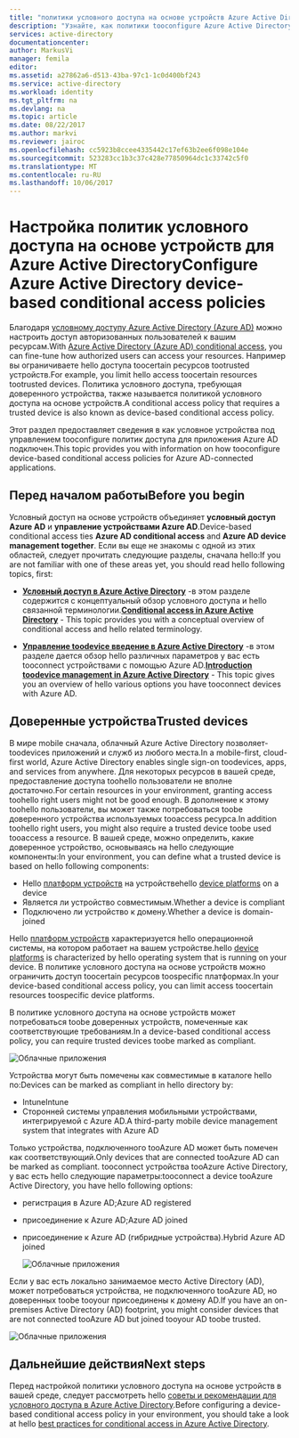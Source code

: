 ```yaml
---
title: "политики условного доступа на основе устройств Azure Active Directory aaaConfigure | Документы Microsoft"
description: "Узнайте, как политики tooconfigure Azure Active Directory на основе устройств условного доступа."
services: active-directory
documentationcenter: 
author: MarkusVi
manager: femila
editor: 
ms.assetid: a27862a6-d513-43ba-97c1-1c0d400bf243
ms.service: active-directory
ms.workload: identity
ms.tgt_pltfrm: na
ms.devlang: na
ms.topic: article
ms.date: 08/22/2017
ms.author: markvi
ms.reviewer: jairoc
ms.openlocfilehash: cc5923b8ccee4335442c17ef63b2ee6f098e104e
ms.sourcegitcommit: 523283cc1b3c37c428e77850964dc1c33742c5f0
ms.translationtype: MT
ms.contentlocale: ru-RU
ms.lasthandoff: 10/06/2017
---
```

# <a name="configure-azure-active-directory-device-based-conditional-access-policies"></a><span data-ttu-id="403a0-103">Настройка политик условного доступа на основе устройств для Azure Active Directory</span><span class="sxs-lookup"><span data-stu-id="403a0-103">Configure Azure Active Directory device-based conditional access policies</span></span>

<span data-ttu-id="403a0-104">Благодаря [условному доступу Azure Active Directory (Azure AD)](active-directory-conditional-access-azure-portal.md) можно настроить доступ авторизованных пользователей к вашим ресурсам.</span><span class="sxs-lookup"><span data-stu-id="403a0-104">With [Azure Active Directory (Azure AD) conditional access](active-directory-conditional-access-azure-portal.md), you can fine-tune how authorized users can access your resources.</span></span> <span data-ttu-id="403a0-105">Например вы ограничиваете hello доступа toocertain ресурсов tootrusted устройств.</span><span class="sxs-lookup"><span data-stu-id="403a0-105">For example, you limit hello access toocertain resources tootrusted devices.</span></span> <span data-ttu-id="403a0-106">Политика условного доступа, требующая доверенного устройства, также называется политикой условного доступа на основе устройств.</span><span class="sxs-lookup"><span data-stu-id="403a0-106">A conditional access policy that requires a trusted device is also known as device-based conditional access policy.</span></span>

<span data-ttu-id="403a0-107">Этот раздел предоставляет сведения в как условное устройства под управлением tooconfigure политик доступа для приложения Azure AD подключен.</span><span class="sxs-lookup"><span data-stu-id="403a0-107">This topic provides you with information on how tooconfigure device-based conditional access policies for Azure AD-connected applications.</span></span> 


## <a name="before-you-begin"></a><span data-ttu-id="403a0-108">Перед началом работы</span><span class="sxs-lookup"><span data-stu-id="403a0-108">Before you begin</span></span>

<span data-ttu-id="403a0-109">Условный доступ на основе устройств объединяет **условный доступ Azure AD** и **управление устройствами Azure AD**.</span><span class="sxs-lookup"><span data-stu-id="403a0-109">Device-based conditional access ties **Azure AD conditional access** and **Azure AD device management together**.</span></span> <span data-ttu-id="403a0-110">Если вы еще не знакомы с одной из этих областей, следует прочитать следующие разделы, сначала hello:</span><span class="sxs-lookup"><span data-stu-id="403a0-110">If you are not familiar with one of these areas yet, you should read hello following topics, first:</span></span>

- <span data-ttu-id="403a0-111">**[Условный доступ в Azure Active Directory](active-directory-conditional-access-azure-portal.md)**  -в этом разделе содержится с концептуальный обзор условного доступа и hello связанной терминологии.</span><span class="sxs-lookup"><span data-stu-id="403a0-111">**[Conditional access in Azure Active Directory](active-directory-conditional-access-azure-portal.md)** - This topic provides you with a conceptual overview of conditional access and hello related terminology.</span></span>

- <span data-ttu-id="403a0-112">**[Управление toodevice введение в Azure Active Directory](device-management-introduction.md)**  -в этом разделе дается обзор hello различных параметров у вас есть tooconnect устройствами с помощью Azure AD.</span><span class="sxs-lookup"><span data-stu-id="403a0-112">**[Introduction toodevice management in Azure Active Directory](device-management-introduction.md)** - This topic gives you an overview of hello various options you have tooconnect devices with Azure AD.</span></span> 


## <a name="trusted-devices"></a><span data-ttu-id="403a0-113">Доверенные устройства</span><span class="sxs-lookup"><span data-stu-id="403a0-113">Trusted devices</span></span>

<span data-ttu-id="403a0-114">В мире mobile сначала, облачный Azure Active Directory позволяет-toodevices приложений и служб из любого места.</span><span class="sxs-lookup"><span data-stu-id="403a0-114">In a mobile-first, cloud-first world, Azure Active Directory enables single sign-on toodevices, apps, and services from anywhere.</span></span> <span data-ttu-id="403a0-115">Для некоторых ресурсов в вашей среде, предоставление доступа toohello пользователи не вполне достаточно.</span><span class="sxs-lookup"><span data-stu-id="403a0-115">For certain resources in your environment, granting access toohello right users might not be good enough.</span></span> <span data-ttu-id="403a0-116">В дополнение к этому toohello пользователи, вы может также потребоваться toobe доверенного устройства используемых tooaccess ресурса.</span><span class="sxs-lookup"><span data-stu-id="403a0-116">In addition toohello right users, you might also require a trusted device toobe used tooaccess a resource.</span></span> <span data-ttu-id="403a0-117">В вашей среде, можно определить, какие доверенное устройство, основываясь на hello следующие компоненты:</span><span class="sxs-lookup"><span data-stu-id="403a0-117">In your environment, you can define what a trusted device is based on hello following components:</span></span>

- <span data-ttu-id="403a0-118">Hello [платформ устройств](active-directory-conditional-access-azure-portal.md#device-platforms) на устройстве</span><span class="sxs-lookup"><span data-stu-id="403a0-118">hello [device platforms](active-directory-conditional-access-azure-portal.md#device-platforms) on a device</span></span>
- <span data-ttu-id="403a0-119">Является ли устройство совместимым.</span><span class="sxs-lookup"><span data-stu-id="403a0-119">Whether a device is compliant</span></span>
- <span data-ttu-id="403a0-120">Подключено ли устройство к домену.</span><span class="sxs-lookup"><span data-stu-id="403a0-120">Whether a device is domain-joined</span></span> 

<span data-ttu-id="403a0-121">Hello [платформ устройств](active-directory-conditional-access-azure-portal.md#device-platforms) характеризуется hello операционной системы, на котором работает на вашем устройстве.</span><span class="sxs-lookup"><span data-stu-id="403a0-121">hello [device platforms](active-directory-conditional-access-azure-portal.md#device-platforms) is characterized by hello operating system that is running on your device.</span></span> <span data-ttu-id="403a0-122">В политике условного доступа на основе устройств можно ограничить доступ toocertain ресурсов toospecific платформах.</span><span class="sxs-lookup"><span data-stu-id="403a0-122">In your device-based conditional access policy, you can limit access toocertain resources toospecific device platforms.</span></span>



<span data-ttu-id="403a0-123">В политике условного доступа на основе устройств может потребоваться toobe доверенных устройств, помеченные как соответствующие требованиям.</span><span class="sxs-lookup"><span data-stu-id="403a0-123">In a device-based conditional access policy, you can require trusted devices toobe marked as compliant.</span></span>

![Облачные приложения](./media/active-directory-conditional-access-policy-connected-applications/24.png)

<span data-ttu-id="403a0-125">Устройства могут быть помечены как совместимые в каталоге hello по:</span><span class="sxs-lookup"><span data-stu-id="403a0-125">Devices can be marked as compliant in hello directory by:</span></span>

- <span data-ttu-id="403a0-126">Intune</span><span class="sxs-lookup"><span data-stu-id="403a0-126">Intune</span></span> 
- <span data-ttu-id="403a0-127">Сторонней системы управления мобильными устройствами, интегрируемой с Azure AD.</span><span class="sxs-lookup"><span data-stu-id="403a0-127">A third-party mobile device management system that integrates with Azure AD</span></span>  

<span data-ttu-id="403a0-128">Только устройства, подключенного tooAzure AD может быть помечен как соответствующий.</span><span class="sxs-lookup"><span data-stu-id="403a0-128">Only devices that are connected tooAzure AD can be marked as compliant.</span></span> <span data-ttu-id="403a0-129">tooconnect устройства tooAzure Active Directory, у вас есть hello следующие параметры:</span><span class="sxs-lookup"><span data-stu-id="403a0-129">tooconnect a device tooAzure Active Directory, you have hello following options:</span></span> 

- <span data-ttu-id="403a0-130">регистрация в Azure AD;</span><span class="sxs-lookup"><span data-stu-id="403a0-130">Azure AD registered</span></span>
- <span data-ttu-id="403a0-131">присоединение к Azure AD;</span><span class="sxs-lookup"><span data-stu-id="403a0-131">Azure AD joined</span></span>
- <span data-ttu-id="403a0-132">присоединение к Azure AD (гибридные устройства).</span><span class="sxs-lookup"><span data-stu-id="403a0-132">Hybrid Azure AD joined</span></span>

    ![Облачные приложения](./media/active-directory-conditional-access-policy-connected-applications/26.png)

<span data-ttu-id="403a0-134">Если у вас есть локально занимаемое место Active Directory (AD), может потребоваться устройства, не подключенного tooAzure AD, но доверенных toobe tooyour присоединены к домену AD.</span><span class="sxs-lookup"><span data-stu-id="403a0-134">If you have an on-premises Active Directory (AD) footprint, you might consider devices that are not connected tooAzure AD but joined tooyour AD toobe trusted.</span></span>

![Облачные приложения](./media/active-directory-conditional-access-policy-connected-applications/25.png)


## <a name="next-steps"></a><span data-ttu-id="403a0-136">Дальнейшие действия</span><span class="sxs-lookup"><span data-stu-id="403a0-136">Next steps</span></span>

<span data-ttu-id="403a0-137">Перед настройкой политики условного доступа на основе устройств в вашей среде, следует рассмотреть hello [советы и рекомендации для условного доступа в Azure Active Directory](active-directory-conditional-access-best-practices.md).</span><span class="sxs-lookup"><span data-stu-id="403a0-137">Before configuring a device-based conditional access policy in your environment, you should take a look at hello [best practices for conditional access in Azure Active Directory](active-directory-conditional-access-best-practices.md).</span></span>

